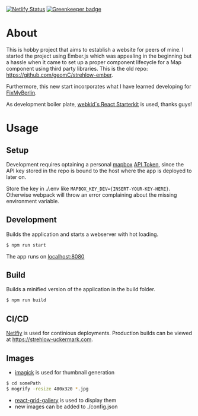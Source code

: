 [![Netlify Status](https://api.netlify.com/api/v1/badges/0ffbf542-a750-4fd9-9724-a76fb63097e8/deploy-status)](https://app.netlify.com/sites/strehlow-uckermark/deploys) [![Greenkeeper badge](https://badges.greenkeeper.io/geomC/strehlow-react.svg)](https://greenkeeper.io/)

# About
This is hobby project that aims to establish a website for peers of mine. 
I started the project using Ember.js which was appealing in the beginning but a hassle 
when it came to set up a proper component lifecycle for a Map component using third party libraries. 
This is the old repo: https://github.com/geomC/strehlow-ember.

Furthermore, this new start incorporates what I have learned developing for [FixMyBerlin](https://github.com/FixMyBerlin/fixmy.frontend).

As development boiler plate, [webkid´s React Starterkit](https://github.com/wbkd/react-starter) is used, thanks guys!

# Usage

## Setup

Development requires optaining a personal [mapbox](https://www.mapbox.com/) [API Token](https://docs.mapbox.com/help/how-mapbox-works/access-tokens/), since the API key stored in the repo is bound to the host where the app is deployed to later on.

Store the key in ./.env like `MAPBOX_KEY_DEV={INSERT-YOUR-KEY-HERE}`. Otherwise webpack will throw an error complaining about the missing environment variable.

## Development

Builds the application and starts a webserver with hot loading.

```sh
$ npm run start
```

The app runs on [localhost:8080](http://localhost:8080/)


## Build

Builds a minified version of the application in the build folder.

```sh
$ npm run build
```

## CI/CD

[Netlfiy](https://www.netlify.com) is used for continious deployments.
Production builds can be viewed at https://strehlow-uckermark.com.


## Images

- [imagick](http://www.imagemagick.org) is used for thumbnail generation
```sh
$ cd somePath
$ mogrify -resize 480x320 *.jpg
```
- [react-grid-gallery](https://github.com/benhowell/react-grid-gallery) is used to display them
- new images can be added to ./config.json